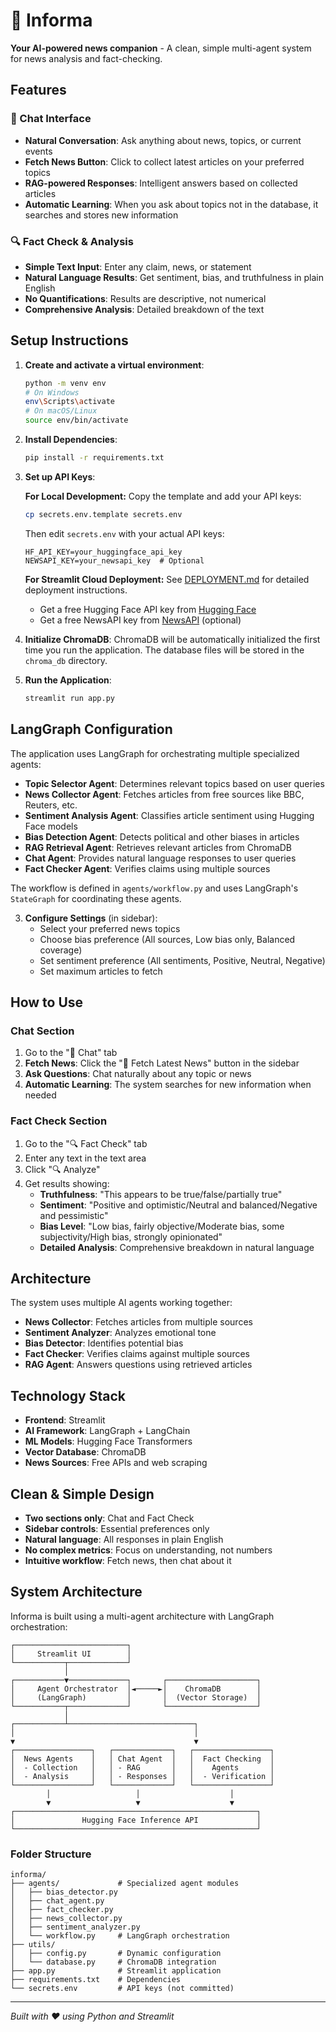# 📰 Informa

**Your AI-powered news companion** - A clean, simple multi-agent system for news analysis and fact-checking.

## Features

### 💬 Chat Interface
- **Natural Conversation**: Ask anything about news, topics, or current events
- **Fetch News Button**: Click to collect latest articles on your preferred topics
- **RAG-powered Responses**: Intelligent answers based on collected articles
- **Automatic Learning**: When you ask about topics not in the database, it searches and stores new information

### 🔍 Fact Check & Analysis
- **Simple Text Input**: Enter any claim, news, or statement
- **Natural Language Results**: Get sentiment, bias, and truthfulness in plain English
- **No Quantifications**: Results are descriptive, not numerical
- **Comprehensive Analysis**: Detailed breakdown of the text

## Setup Instructions

1. **Create and activate a virtual environment**:
   ```bash
   python -m venv env
   # On Windows
   env\Scripts\activate
   # On macOS/Linux
   source env/bin/activate
   ```

2. **Install Dependencies**:
   ```bash
   pip install -r requirements.txt
   ```

3. **Set up API Keys**:
   
   **For Local Development:**
   Copy the template and add your API keys:
   ```bash
   cp secrets.env.template secrets.env
   ```
   Then edit `secrets.env` with your actual API keys:
   ```
   HF_API_KEY=your_huggingface_api_key
   NEWSAPI_KEY=your_newsapi_key  # Optional
   ```
   
   **For Streamlit Cloud Deployment:**
   See [DEPLOYMENT.md](DEPLOYMENT.md) for detailed deployment instructions.
   
   - Get a free Hugging Face API key from [Hugging Face](https://huggingface.co/settings/tokens)
   - Get a free NewsAPI key from [NewsAPI](https://newsapi.org/) (optional)

4. **Initialize ChromaDB**:
   ChromaDB will be automatically initialized the first time you run the application.
   The database files will be stored in the `chroma_db` directory.

5. **Run the Application**:
   ```bash
   streamlit run app.py
   ```

## LangGraph Configuration

The application uses LangGraph for orchestrating multiple specialized agents:

- **Topic Selector Agent**: Determines relevant topics based on user queries
- **News Collector Agent**: Fetches articles from free sources like BBC, Reuters, etc.
- **Sentiment Analysis Agent**: Classifies article sentiment using Hugging Face models
- **Bias Detection Agent**: Detects political and other biases in articles
- **RAG Retrieval Agent**: Retrieves relevant articles from ChromaDB
- **Chat Agent**: Provides natural language responses to user queries
- **Fact Checker Agent**: Verifies claims using multiple sources

The workflow is defined in `agents/workflow.py` and uses LangGraph's `StateGraph` for coordinating these agents.

3. **Configure Settings** (in sidebar):
   - Select your preferred news topics
   - Choose bias preference (All sources, Low bias only, Balanced coverage)
   - Set sentiment preference (All sentiments, Positive, Neutral, Negative)
   - Set maximum articles to fetch

## How to Use

### Chat Section
1. Go to the "💬 Chat" tab
2. **Fetch News**: Click the "📰 Fetch Latest News" button in the sidebar
3. **Ask Questions**: Chat naturally about any topic or news
4. **Automatic Learning**: The system searches for new information when needed

### Fact Check Section
1. Go to the "🔍 Fact Check" tab
2. Enter any text in the text area
3. Click "🔍 Analyze"
4. Get results showing:
   - **Truthfulness**: "This appears to be true/false/partially true"
   - **Sentiment**: "Positive and optimistic/Neutral and balanced/Negative and pessimistic"
   - **Bias Level**: "Low bias, fairly objective/Moderate bias, some subjectivity/High bias, strongly opinionated"
   - **Detailed Analysis**: Comprehensive breakdown in natural language

## Architecture

The system uses multiple AI agents working together:
- **News Collector**: Fetches articles from multiple sources
- **Sentiment Analyzer**: Analyzes emotional tone
- **Bias Detector**: Identifies potential bias
- **Fact Checker**: Verifies claims against multiple sources
- **RAG Agent**: Answers questions using retrieved articles

## Technology Stack

- **Frontend**: Streamlit
- **AI Framework**: LangGraph + LangChain
- **ML Models**: Hugging Face Transformers
- **Vector Database**: ChromaDB
- **News Sources**: Free APIs and web scraping

## Clean & Simple Design

- **Two sections only**: Chat and Fact Check
- **Sidebar controls**: Essential preferences only
- **Natural language**: All responses in plain English
- **No complex metrics**: Focus on understanding, not numbers
- **Intuitive workflow**: Fetch news, then chat about it

## System Architecture

Informa is built using a multi-agent architecture with LangGraph orchestration:

```
┌─────────────────────────┐
│     Streamlit UI        │
└───────────┬─────────────┘
            │
┌───────────▼─────────────┐       ┌────────────────────┐
│     Agent Orchestrator  │◄─────►│    ChromaDB        │
│     (LangGraph)         │       │  (Vector Storage)  │
└───────────┬─────────────┘       └────────────────────┘
            │
┌───────────┴────────────────────────────┐
│                                        │
▼                                        ▼
┌─────────────────┐   ┌─────────────┐   ┌─────────────────┐
│  News Agents    │   │ Chat Agent  │   │  Fact Checking  │
│  - Collection   │   │ - RAG       │   │    Agents       │
│  - Analysis     │   │ - Responses │   │  - Verification │
└─────────────────┘   └─────────────┘   └─────────────────┘
        │                   │                    │
        ▼                   ▼                    ▼
┌──────────────────────────────────────────────────────┐
│               Hugging Face Inference API             │
└──────────────────────────────────────────────────────┘
```

### Folder Structure

```
informa/
├── agents/             # Specialized agent modules
│   ├── bias_detector.py
│   ├── chat_agent.py
│   ├── fact_checker.py
│   ├── news_collector.py
│   ├── sentiment_analyzer.py
│   └── workflow.py     # LangGraph orchestration
├── utils/
│   ├── config.py       # Dynamic configuration
│   └── database.py     # ChromaDB integration
├── app.py              # Streamlit application
├── requirements.txt    # Dependencies
└── secrets.env         # API keys (not committed)
```

---

*Built with ❤️ using Python and Streamlit*
